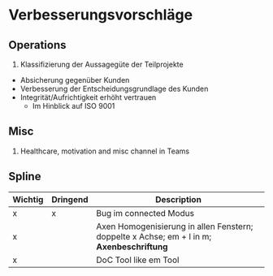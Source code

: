 # Verbesserungsvorschläge

## Operations

1. Klassifizierung der Aussagegüte der Teilprojekte
  - Absicherung gegenüber Kunden
  - Verbesserung der Entscheidungsgrundlage des Kunden
  - Integrität/Aufrichtigkeit erhöht vertrauen
    - Im Hinblick auf ISO 9001 
   
## Misc

1. Healthcare, motivation and misc channel in Teams

## Spline

| Wichtig | Dringend | Description |
|-------|-------|--------------------------|
| x | x | Bug im connected Modus
| x |   | Axen Homogenisierung in allen Fenstern; doppelte x Achse; em + l in m; **Axenbeschriftung** |
| x |   | DoC Tool like em Tool |
